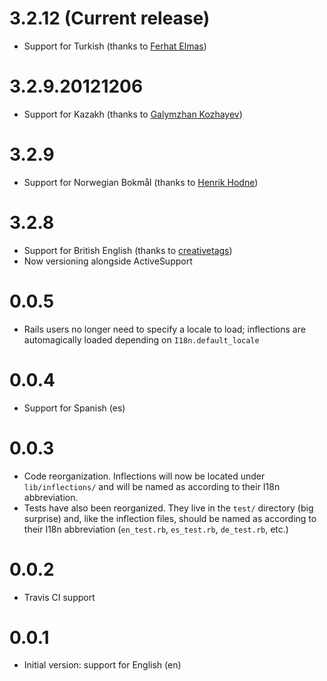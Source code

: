 3.2.12 (Current release)
========================
* Support for Turkish (thanks to [Ferhat Elmas](https://github.com/ferhatelmas))

3.2.9.20121206
==============
* Support for Kazakh (thanks to [Galymzhan Kozhayev](https://github.com/galymzhan))

3.2.9
=====
* Support for Norwegian Bokmål (thanks to [Henrik Hodne](https://github.com/henrikhodne))

3.2.8
=====
* Support for British English (thanks to [creativetags](https://github.com/creativetags))
* Now versioning alongside ActiveSupport

0.0.5
=====
* Rails users no longer need to specify a locale to load; inflections are automagically loaded depending on `I18n.default_locale`

0.0.4
=====
* Support for Spanish (es)

0.0.3
=====
* Code reorganization. Inflections will now be located under `lib/inflections/` and will be named as according to their I18n abbreviation.
* Tests have also been reorganized. They live in the `test/` directory (big surprise) and, like the inflection files, should be named as according to their I18n abbreviation (`en_test.rb`, `es_test.rb`, `de_test.rb`, etc.)

0.0.2
=====
* Travis CI support

0.0.1
=====
* Initial version: support for English (en)
